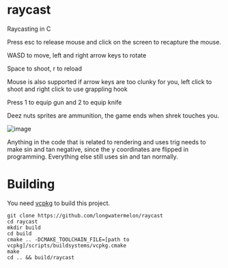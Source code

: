 # raycast
Raycasting in C

Press esc to release mouse and click on the screen to recapture the mouse.

WASD to move, left and right arrow keys to rotate

Space to shoot, r to reload

Mouse is also supported if arrow keys are too clunky for you, left click to shoot and right click to use grappling hook

Press 1 to equip gun and 2 to equip knife

Deez nuts sprites are ammunition, the game ends when shrek touches you.

![image](https://user-images.githubusercontent.com/73869536/134826217-95698ff2-2766-49fc-afc5-77347704a68b.png)

Anything in the code that is related to rendering and uses trig needs to make sin and tan negative, since the y coordinates are flipped in programming. Everything else still uses sin and tan normally.

# Building

You need [vcpkg](https://github.com/microsoft/vcpkg) to build this project.

```
git clone https://github.com/longwatermelon/raycast
cd raycast
mkdir build
cd build
cmake .. -DCMAKE_TOOLCHAIN_FILE=[path to vcpkg]/scripts/buildsystems/vcpkg.cmake
make
cd .. && build/raycast
```

